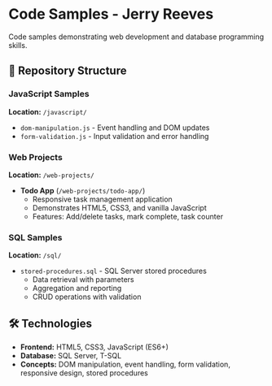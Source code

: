 # Code Samples - Jerry Reeves

Code samples demonstrating web development and database programming skills.

## 📁 Repository Structure

### JavaScript Samples
**Location:** `/javascript/`

- `dom-manipulation.js` - Event handling and DOM updates
- `form-validation.js` - Input validation and error handling

### Web Projects
**Location:** `/web-projects/`

- **Todo App** (`/web-projects/todo-app/`)
  - Responsive task management application
  - Demonstrates HTML5, CSS3, and vanilla JavaScript
  - Features: Add/delete tasks, mark complete, task counter

### SQL Samples
**Location:** `/sql/`

- `stored-procedures.sql` - SQL Server stored procedures
  - Data retrieval with parameters
  - Aggregation and reporting
  - CRUD operations with validation

## 🛠️ Technologies

- **Frontend:** HTML5, CSS3, JavaScript (ES6+)
- **Database:** SQL Server, T-SQL
- **Concepts:** DOM manipulation, event handling, form validation, responsive design, stored procedures
